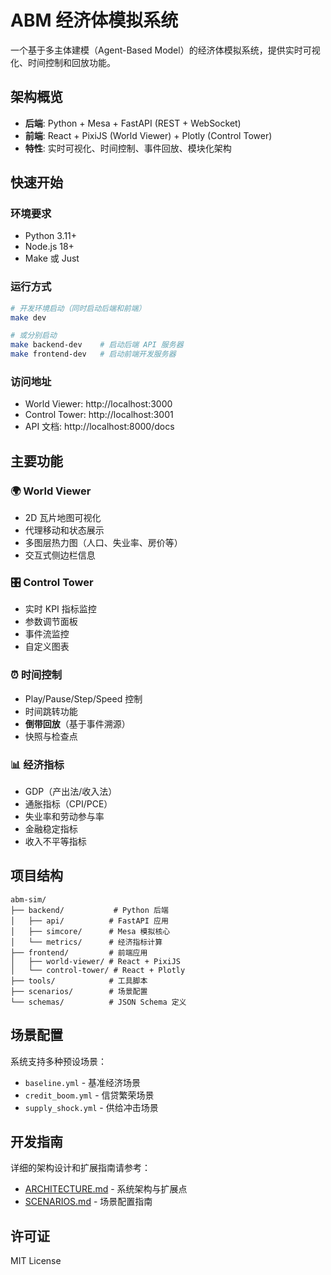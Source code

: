 # ABM 经济体模拟系统

一个基于多主体建模（Agent-Based Model）的经济体模拟系统，提供实时可视化、时间控制和回放功能。

## 架构概览

- **后端**: Python + Mesa + FastAPI (REST + WebSocket)
- **前端**: React + PixiJS (World Viewer) + Plotly (Control Tower)
- **特性**: 实时可视化、时间控制、事件回放、模块化架构

## 快速开始

### 环境要求

- Python 3.11+
- Node.js 18+
- Make 或 Just

### 运行方式

```bash
# 开发环境启动（同时启动后端和前端）
make dev

# 或分别启动
make backend-dev    # 启动后端 API 服务器
make frontend-dev   # 启动前端开发服务器
```

### 访问地址

- World Viewer: http://localhost:3000
- Control Tower: http://localhost:3001
- API 文档: http://localhost:8000/docs

## 主要功能

### 🌍 World Viewer
- 2D 瓦片地图可视化
- 代理移动和状态展示
- 多图层热力图（人口、失业率、房价等）
- 交互式侧边栏信息

### 🎛️ Control Tower
- 实时 KPI 指标监控
- 参数调节面板
- 事件流监控
- 自定义图表

### ⏰ 时间控制
- Play/Pause/Step/Speed 控制
- 时间跳转功能
- **倒带回放**（基于事件溯源）
- 快照与检查点

### 📊 经济指标
- GDP（产出法/收入法）
- 通胀指标（CPI/PCE）
- 失业率和劳动参与率
- 金融稳定指标
- 收入不平等指标

## 项目结构

```
abm-sim/
├── backend/           # Python 后端
│   ├── api/          # FastAPI 应用
│   ├── simcore/      # Mesa 模拟核心
│   └── metrics/      # 经济指标计算
├── frontend/         # 前端应用
│   ├── world-viewer/ # React + PixiJS
│   └── control-tower/ # React + Plotly
├── tools/            # 工具脚本
├── scenarios/        # 场景配置
└── schemas/          # JSON Schema 定义
```

## 场景配置

系统支持多种预设场景：

- `baseline.yml` - 基准经济场景
- `credit_boom.yml` - 信贷繁荣场景
- `supply_shock.yml` - 供给冲击场景

## 开发指南

详细的架构设计和扩展指南请参考：
- [ARCHITECTURE.md](./ARCHITECTURE.md) - 系统架构与扩展点
- [SCENARIOS.md](./SCENARIOS.md) - 场景配置指南

## 许可证

MIT License
